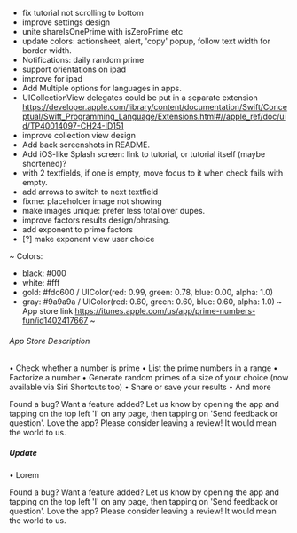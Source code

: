 - fix tutorial not scrolling to bottom
- improve settings design
- unite shareIsOnePrime with isZeroPrime etc
- update colors: actionsheet, alert, 'copy' popup, follow text width for border width.
- Notifications: daily random prime
- support orientations on ipad
- improve for ipad
- Add Multiple options for languages in apps.
- UICollectionView delegates could be put in a separate extension
https://developer.apple.com/library/content/documentation/Swift/Conceptual/Swift_Programming_Language/Extensions.html#//apple_ref/doc/uid/TP40014097-CH24-ID151
- improve collection view design
- Add back screenshots in README.
- Add iOS-like Splash screen: link to tutorial, or tutorial itself (maybe shortened)?
- with 2 textfields, if one is empty, move focus to it when check fails with empty.
- add arrows to switch to next textfield
- fixme: placeholder image not showing
- make images unique: prefer less total over dupes.
- improve factors results design/phrasing.
- add exponent to prime factors
- [?] make exponent view user choice

~
Colors:
- black: #000
- white: #fff
- gold: #fdc600 / UIColor(red: 0.99, green: 0.78, blue: 0.00, alpha: 1.0)
- gray: #9a9a9a / UIColor(red: 0.60, green: 0.60, blue: 0.60, alpha: 1.0)
~
App store link https://itunes.apple.com/us/app/prime-numbers-fun/id1402417667
~
###### App Store Description
• Check whether a number is prime
• List the prime numbers in a range
• Factorize a number
• Generate random primes of a size of your choice (now available via Siri Shortcuts too)
• Share or save your results
• And more

Found a bug? Want a feature added? Let us know by opening the app and tapping on the top left 'I' on any page, then tapping on 'Send feedback or question'.
Love the app? Please consider leaving a review! It would mean the world to us.


##### Update

• Lorem

Found a bug? Want a feature added? Let us know by opening the app and tapping on the top left 'I' on any page, then tapping on 'Send feedback or question'.
Love the app? Please consider leaving a review! It would mean the world to us.